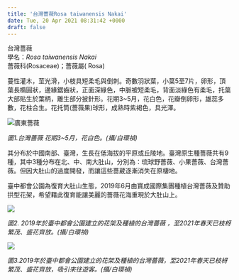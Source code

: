 ```yaml
---
title: '台灣薔薇Rosa taiwanensis Nakai'
date: Tue, 20 Apr 2021 08:31:42 +0000
draft: false
---
```


台灣薔薇  
學名：_Rosa taiwanensis Nakai_  
薔薇科(Rosaceae)；薔薇屬( Rosa)

蔓性灌木，莖光滑，小枝具短柔毛與倒刺。奇數羽狀葉，小葉5至7片，卵形，頂葉長橢圓狀，邊緣鋸齒狀，正面深綠色，中脈被短柔毛，背面淡綠色有柔毛，托葉大部貼生於葉柄，離生部分披針形。花期3~5月，花白色，花瓣倒卵形，雄蕊多數，花柱合生。花托筒(薔薇果)球形，成熟時紫褐色，具光澤。

![廣東薔薇](https://www.reforestation.tw/wp-content/uploads/2021/04/S__73867272.jpg)

_圖1.台灣薔薇 花期3~5月，花白色。(攝/白環禎)_

其分布於中國南部、臺灣，生長在低海拔的平原或丘陵地。臺灣原生種薔薇共有9種，其中3種分布在北、中、南大肚山，分別為：琉球野薔薇、小果薔薇、台灣薔薇。但因大肚山的過度開發，而讓這些薔葳逐漸消失在原棲地。

臺中都會公園為復育大肚山生態，2019年6月由寶成國際集團種植台灣薔薇及贊助拱型花架，希望藉此復育能讓美麗的薔薇花海重現於大肚山上。

![](https://www.reforestation.tw/wp-content/uploads/2021/04/S__73867276.jpg)

_圖2._ _2019年於臺中都會公園建立的花架及種植的台灣薔薇_ _，至2021年春天已枝枒繁茂、盛花齊放。(攝/白環禎)_

![](https://www.reforestation.tw/wp-content/uploads/2021/04/DSC03666.jpg)

_圖3.2019年於臺中都會公園建立的花架及種植的台灣薔薇，至2021年春天已枝枒繁茂、盛花齊放，吸引來往遊客。(攝/白環禎)_